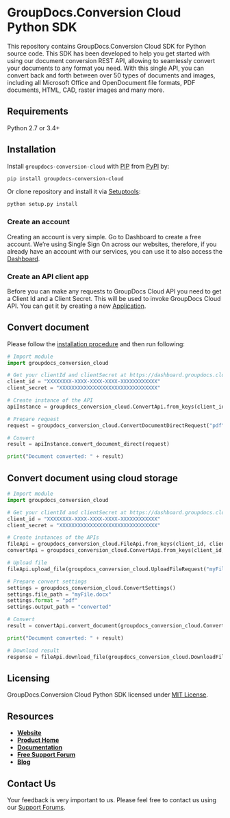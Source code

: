 # GroupDocs.Conversion Cloud Python SDK

This repository contains GroupDocs.Conversion Cloud SDK for Python source code. This SDK has been developed to help you get started with using our document conversion REST API, allowing to seamlessly convert your documents to any format you need. With this single API, you can convert back and forth between over 50 types of documents and images, including all Microsoft Office and OpenDocument file formats, PDF documents, HTML, CAD, raster images and many more.

## Requirements

Python 2.7 or 3.4+

## Installation
Install `groupdocs-conversion-cloud` with [PIP](https://pypi.org/project/pip/) from [PyPI](https://pypi.org/) by:

```sh
pip install groupdocs-conversion-cloud
```

Or clone repository and install it via [Setuptools](http://pypi.python.org/pypi/setuptools): 

```sh
python setup.py install
```

### Create an account
Creating an account is very simple. Go to Dashboard to create a free account.
We’re using Single Sign On across our websites, therefore, if you already have an account with our services, you can use it to also access the [Dashboard](https://dashboard.groupdocs.cloud).

### Create an API client app
Before you can make any requests to GroupDocs Cloud API you need to get a Client Id and a Client Secret. This will be used to invoke GroupDocs Cloud API. You can get it by creating a new [Application](https://dashboard.groupdocs.cloud/applications).

## Convert document

Please follow the [installation procedure](#installation) and then run following:

```python
# Import module
import groupdocs_conversion_cloud

# Get your clientId and clientSecret at https://dashboard.groupdocs.cloud (free registration is required).
client_id = "XXXXXXXX-XXXX-XXXX-XXXX-XXXXXXXXXXXX"
client_secret = "XXXXXXXXXXXXXXXXXXXXXXXXXXXXXXXX"

# Create instance of the API
apiInstance = groupdocs_conversion_cloud.ConvertApi.from_keys(client_id, client_secret)

# Prepare request
request = groupdocs_conversion_cloud.ConvertDocumentDirectRequest("pdf", "myFile.docx")

# Convert
result = apiInstance.convert_document_direct(request)

print("Document converted: " + result)

```

## Convert document using cloud storage

```python
# Import module
import groupdocs_conversion_cloud

# Get your clientId and clientSecret at https://dashboard.groupdocs.cloud (free registration is required).
client_id = "XXXXXXXX-XXXX-XXXX-XXXX-XXXXXXXXXXXX"
client_secret = "XXXXXXXXXXXXXXXXXXXXXXXXXXXXXXXX"

# Create instances of the APIs
fileApi = groupdocs_conversion_cloud.FileApi.from_keys(client_id, client_secret)
convertApi = groupdocs_conversion_cloud.ConvertApi.from_keys(client_id, client_secret)

# Upload file
fileApi.upload_file(groupdocs_conversion_cloud.UploadFileRequest("myFile.docx", "myFile.docx"))

# Prepare convert settings
settings = groupdocs_conversion_cloud.ConvertSettings()
settings.file_path = "myFile.docx"
settings.format = "pdf"
settings.output_path = "converted"

# Convert
result = convertApi.convert_document(groupdocs_conversion_cloud.ConvertDocumentRequest(settings))

print("Document converted: " + result)

# Download result
response = fileApi.download_file(groupdocs_conversion_cloud.DownloadFileRequest("converted/myFile.pdf", None))

```

## Licensing
GroupDocs.Conversion Cloud Python SDK licensed under [MIT License](http://github.com/groupdocs-conversion-cloud/groupdocs-conversion-cloud-python/LICENSE).

## Resources
+ [**Website**](https://www.groupdocs.cloud)
+ [**Product Home**](https://products.groupdocs.cloud/conversion)
+ [**Documentation**](https://docs.groupdocs.cloud/display/conversioncloud/Home)
+ [**Free Support Forum**](https://forum.groupdocs.cloud/c/conversion)
+ [**Blog**](https://blog.groupdocs.cloud/category/conversion)

## Contact Us
Your feedback is very important to us. Please feel free to contact us using our [Support Forums](https://forum.groupdocs.cloud/c/conversion).
